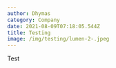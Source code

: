 ```yaml
---
author: Dhymas
category: Company
date: 2021-08-09T07:18:05.544Z
title: Testing
image: /img/testing/lumen-2-.jpeg
---
```

Test
